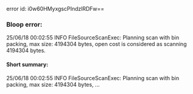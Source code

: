 error id: i0w60HMyxgscPIndzlRDFw==
### Bloop error:

25/06/18 00:02:55 INFO FileSourceScanExec: Planning scan with bin packing, max size: 4194304 bytes, open cost is considered as scanning 4194304 bytes.
#### Short summary: 

25/06/18 00:02:55 INFO FileSourceScanExec: Planning scan with bin packing, max size: 4194304 bytes, ...